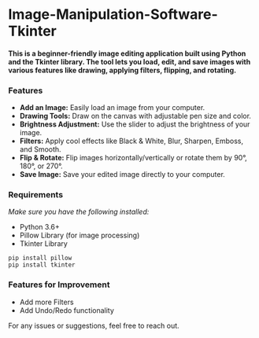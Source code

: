 # Image-Manipulation-Software-Tkinter

#### **This is a beginner-friendly image editing application built using Python and the Tkinter library. The tool lets you load, edit, and save images with various features like drawing, applying filters, flipping, and rotating.**

### Features
- **Add an Image:** Easily load an image from your computer.
- **Drawing Tools:** Draw on the canvas with adjustable pen size and color.
- **Brightness Adjustment:** Use the slider to adjust the brightness of your image.
- **Filters:** Apply cool effects like Black & White, Blur, Sharpen, Emboss, and Smooth.
- **Flip & Rotate:** Flip images horizontally/vertically or rotate them by 90°, 180°, or 270°.
- **Save Image:** Save your edited image directly to your computer.

### Requirements
*Make sure you have the following installed:*

- Python 3.6+
- Pillow Library (for image processing)
- Tkinter Library
```
pip install pillow
pip install tkinter
```
### Features for Improvement
- Add more Filters
- Add Undo/Redo functionality

For any issues or suggestions, feel free to reach out.



